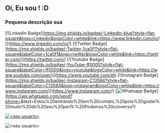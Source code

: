 ## Oi, Eu sou <seu nome>! :D

### Pequena descrição sua

[![Linkedin Badge](https://img.shields.io/badge/-LinkedIn-blue?style=flat-square&logo=Linkedin&logoColor=white&link=https://www.linkedin.com/in/<seu usuario>/)](https://www.linkedin.com/in/<seu usuario>/)
[![Twitter Badge](https://img.shields.io/badge/-Twitter-1ca0f1?style=flat-square&labelColor=1ca0f1&logo=twitter&logoColor=white&link=https://twitter.com/<seu usuario>)](https://twitter.com/<seu usuario>)
[![Youtube Badge](https://img.shields.io/badge/-YouTube-ff0000?style=flat-square&labelColor=ff0000&logo=youtube&logoColor=white&link=https://www.youtube.com/user/<seu usuario>)](https://www.youtube.com/@<seu usuario>)
[![Instagram Badge](https://img.shields.io/badge/-Instagram-C13584?style=flat-square&labelColor=C13584&logo=instagram&logoColor=white&link=https://www.instagram.com/<seu usuario>)](https://www.instagram.com/<seu usuario>/)
[![Whatsapp Badge](https://img.shields.io/badge/-Whatsapp-a4c639?style=flat-square&labelColor=a4c639&logo=whatsapp&logoColor=white&link=https://web.whatsapp.com/)](https://api.whatsapp.com/send?phone=<seu whatsapp EX:5588999999999>&text=Estou%20entrando%20em%20contato,%20pois%20gostei%20muito%20do%20seu%20perfil.%20Podemos%20conversa?)


<p align="left"> <a href="https://github.com/ryo-ma/github-profile-trophy"><img src="https://github-profile-trophy.vercel.app/?username=<seu usuario>" alt="<seu usuario>" /></a> </p>

<p><img align="center" src="https://github-readme-streak-stats.herokuapp.com/?user=<seu usuario>&" alt="<seu usuario>" /></p>
